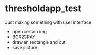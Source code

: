 # thresholdapp_test
 Just making something with user interface
 - open certain img
 - BGR2GRAY
 - draw an rectangle and cut 
 - save picture

